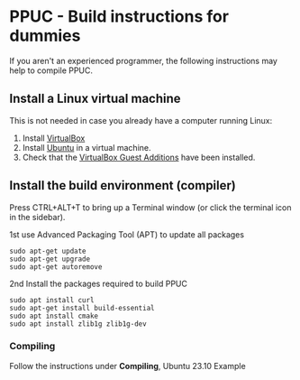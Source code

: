 # PPUC - Build instructions for dummies

If you aren't an experienced programmer, the following instructions may help to compile PPUC.

## Install a Linux virtual machine

This is not needed in case you already have a computer running Linux:

1. Install [VirtualBox](https://www.virtualbox.org/wiki/Downloads)
2. Install [Ubuntu](https://ubuntu.com/tutorials/how-to-run-ubuntu-desktop-on-a-virtual-machine-using-virtualbox#1-overview) in a virtual machine.
3. Check that the [VirtualBox Guest Additions](https://itsfoss.com/virtualbox-guest-additions-ubuntu/) have been installed.

## Install the build environment (compiler)

Press CTRL+ALT+T to bring up a Terminal window (or click the terminal icon in the sidebar).

1st use Advanced Packaging Tool (APT) to update all packages
```shell
sudo apt-get update
sudo apt-get upgrade
sudo apt-get autoremove
```

2nd Install the packages required to build PPUC
```shell
sudo apt install curl
sudo apt-get install build-essential
sudo apt install cmake
sudo apt install zlib1g zlib1g-dev
```

### Compiling

Follow the instructions under **Compiling**, Ubuntu 23.10 Example
